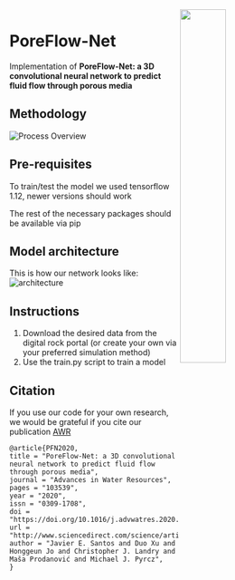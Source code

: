 <img align="right" width="40%" height="40%" src="https://github.com/je-santos/PoreFlow-Net/blob/master/ilustrations/flow.PNG"/>

# PoreFlow-Net
Implementation of
**PoreFlow-Net: a 3D convolutional neural network to predict fluid flow through porous media**

## Methodology
![Process Overview](https://github.com/je-santos/PoreFlow-Net/blob/master/ilustrations/workflow.PNG)
## Pre-requisites
To train/test the model we used tensorflow 1.12, newer versions should work

The rest of the necessary packages should be available via pip

## Model architecture
This is how our network looks like:
![architecture](https://github.com/je-santos/PoreFlow-Net/blob/master/ilustrations/net.JPG)

## Instructions
1. Download the desired data from the digital rock portal (or create your own via your preferred simulation method)
2. Use the train.py script to train a model

## Citation
If you use our code for your own research, we would be grateful if you cite our publication
[AWR](https://www.sciencedirect.com/science/article/pii/S0309170819311145)
```
@article{PFN2020,
title = "PoreFlow-Net: a 3D convolutional neural network to predict fluid flow through porous media",
journal = "Advances in Water Resources",
pages = "103539",
year = "2020",
issn = "0309-1708",
doi = "https://doi.org/10.1016/j.advwatres.2020.103539",
url = "http://www.sciencedirect.com/science/article/pii/S0309170819311145",
author = "Javier E. Santos and Duo Xu and Honggeun Jo and Christopher J. Landry and Maša Prodanović and Michael J. Pyrcz",
}
```
